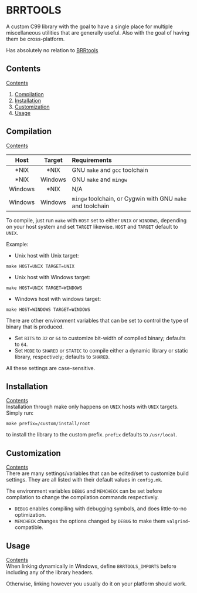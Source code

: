 # BRRTOOLS
A custom C99 library with the goal to have a single place for multiple miscellaneous
utilities that are generally useful. Also with the goal of having them be cross-platform.

Has absolutely no relation to [BRRtools](https://github.com/Optiroc/BRRtools)
## Contents
[Contents](#contents)

1. [Compilation](#compilation)  
2. [Installation](#installation)  
3. [Customization](#customization)  
3. [Usage](#usage)  

## Compilation
[Contents](#contents)  

|Host |Target   |Requirements|
|:---:|:---:    |:---       |
|\*NIX|\*NIX    |GNU `make` and `gcc` toolchain|
|\*NIX|Windows  |GNU `make` and `mingw`|
|Windows|\*NIX  |N/A|
|Windows|Windows|`mingw` toolchain, or Cygwin with GNU `make` and toolchain|

To compile, just run `make` with `HOST` set to either `UNIX` or `WINDOWS`, depending on your host system
and set `TARGET` likewise. `HOST` and `TARGET` default to `UNIX`.  

Example:  
  * Unix host with Unix target:  
```shell
make HOST=UNIX TARGET=UNIX
```
  * Unix host with Windows target:  
```shell
make HOST=UNIX TARGET=WINDOWS
```
  * Windows host with windows target:  
```shell
make HOST=WINDOWS TARGET=WINDOWS
```

There are other environment variables that can be set to control the type of binary that is produced.
  * Set `BITS` to `32` or `64` to customize bit-width of compiled binary; defaults to `64`.
  * Set `MODE` to `SHARED` or `STATIC` to compile either a dynamic library or static library, respectively; defaults to `SHARED`.

All these settings are case-sensitive.

## Installation
[Contents](#contents)  
Installation through make only happens on `UNIX` hosts with `UNIX` targets.  
Simply run:  
```shell
make prefix=/custom/install/root
```
to install the library to the custom prefix. `prefix` defaults to `/usr/local`.

## Customization
[Contents](#contents)  
There are many settings/variables that can be edited/set to customize build settings.
They are all listed with their default values in `config.mk`.

The environment variables `DEBUG` and `MEMCHECK` can be set before compilation
to change the compilation commands respectively.  
  * `DEBUG` enables compiling with debugging symbols, and does little-to-no optimization.  
  * `MEMCHECK` changes the options changed by `DEBUG` to make them `valgrind`-compatible.  

## Usage
[Contents](#contents)  
When linking dynamically in Windows, define `BRRTOOLS_IMPORTS` before including any of the library headers.

Otherwise, linking however you usually do it on your platform should work.
